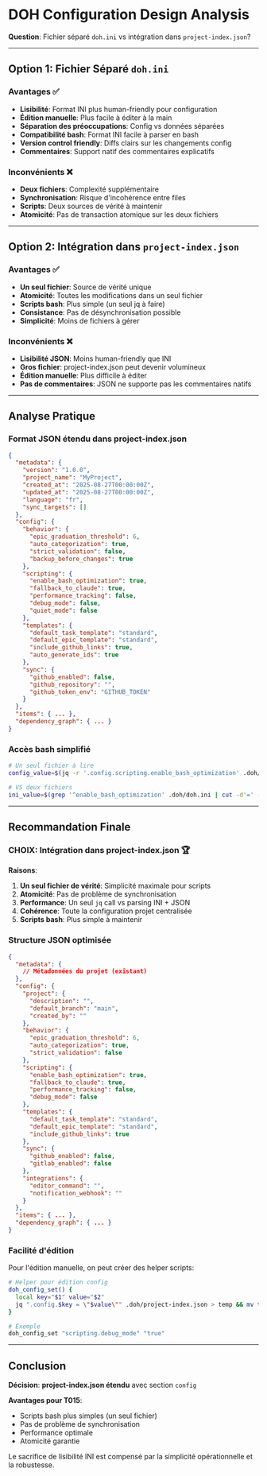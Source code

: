 # DOH Configuration Design Analysis

**Question**: Fichier séparé `doh.ini` vs intégration dans `project-index.json`?

---

## Option 1: Fichier Séparé `doh.ini`

### Avantages ✅

- **Lisibilité**: Format INI plus human-friendly pour configuration
- **Édition manuelle**: Plus facile à éditer à la main
- **Séparation des préoccupations**: Config vs données séparées
- **Compatibilité bash**: Format INI facile à parser en bash
- **Version control friendly**: Diffs clairs sur les changements config
- **Commentaires**: Support natif des commentaires explicatifs

### Inconvénients ❌

- **Deux fichiers**: Complexité supplémentaire
- **Synchronisation**: Risque d'incohérence entre files
- **Scripts**: Deux sources de vérité à maintenir
- **Atomicité**: Pas de transaction atomique sur les deux fichiers

---

## Option 2: Intégration dans `project-index.json`

### Avantages ✅

- **Un seul fichier**: Source de vérité unique
- **Atomicité**: Toutes les modifications dans un seul fichier
- **Scripts bash**: Plus simple (un seul jq à faire)
- **Consistance**: Pas de désynchronisation possible
- **Simplicité**: Moins de fichiers à gérer

### Inconvénients ❌

- **Lisibilité JSON**: Moins human-friendly que INI
- **Gros fichier**: project-index.json peut devenir volumineux
- **Édition manuelle**: Plus difficile à éditer
- **Pas de commentaires**: JSON ne supporte pas les commentaires natifs

---

## Analyse Pratique

### Format JSON étendu dans project-index.json

```json
{
  "metadata": {
    "version": "1.0.0",
    "project_name": "MyProject",
    "created_at": "2025-08-27T00:00:00Z",
    "updated_at": "2025-08-27T00:00:00Z",
    "language": "fr",
    "sync_targets": []
  },
  "config": {
    "behavior": {
      "epic_graduation_threshold": 6,
      "auto_categorization": true,
      "strict_validation": false,
      "backup_before_changes": true
    },
    "scripting": {
      "enable_bash_optimization": true,
      "fallback_to_claude": true,
      "performance_tracking": false,
      "debug_mode": false,
      "quiet_mode": false
    },
    "templates": {
      "default_task_template": "standard",
      "default_epic_template": "standard",
      "include_github_links": true,
      "auto_generate_ids": true
    },
    "sync": {
      "github_enabled": false,
      "github_repository": "",
      "github_token_env": "GITHUB_TOKEN"
    }
  },
  "items": { ... },
  "dependency_graph": { ... }
}
```

### Accès bash simplifié

```bash
# Un seul fichier à lire
config_value=$(jq -r '.config.scripting.enable_bash_optimization' .doh/project-index.json)

# VS deux fichiers
ini_value=$(grep '^enable_bash_optimization' .doh/doh.ini | cut -d'=' -f2)
```

---

## Recommandation Finale

### **CHOIX: Intégration dans project-index.json** 🏆

**Raisons**:

1. **Un seul fichier de vérité**: Simplicité maximale pour scripts
2. **Atomicité**: Pas de problème de synchronisation
3. **Performance**: Un seul `jq` call vs parsing INI + JSON
4. **Cohérence**: Toute la configuration projet centralisée
5. **Scripts bash**: Plus simple à maintenir

### **Structure JSON optimisée**

```json
{
  "metadata": {
    // Métadonnées du projet (existant)
  },
  "config": {
    "project": {
      "description": "",
      "default_branch": "main",
      "created_by": ""
    },
    "behavior": {
      "epic_graduation_threshold": 6,
      "auto_categorization": true,
      "strict_validation": false
    },
    "scripting": {
      "enable_bash_optimization": true,
      "fallback_to_claude": true,
      "performance_tracking": false,
      "debug_mode": false
    },
    "templates": {
      "default_task_template": "standard",
      "default_epic_template": "standard",
      "include_github_links": true
    },
    "sync": {
      "github_enabled": false,
      "gitlab_enabled": false
    },
    "integrations": {
      "editor_command": "",
      "notification_webhook": ""
    }
  },
  "items": { ... },
  "dependency_graph": { ... }
}
```

### **Facilité d'édition**

Pour l'édition manuelle, on peut créer des helper scripts:

```bash
# Helper pour édition config
doh_config_set() {
  local key="$1" value="$2"
  jq ".config.$key = \"$value\"" .doh/project-index.json > temp && mv temp .doh/project-index.json
}

# Exemple
doh_config_set "scripting.debug_mode" "true"
```

---

## Conclusion

**Décision**: **project-index.json étendu** avec section `config`

**Avantages pour T015**:

- Scripts bash plus simples (un seul fichier)
- Pas de problème de synchronisation
- Performance optimale
- Atomicité garantie

Le sacrifice de lisibilité INI est compensé par la simplicité opérationnelle et la robustesse.

